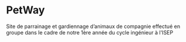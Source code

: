# PetWay
Site de parrainage et gardiennage d’animaux de compagnie effectué en groupe dans le cadre de notre 1ère année du cycle ingénieur à l'ISEP
